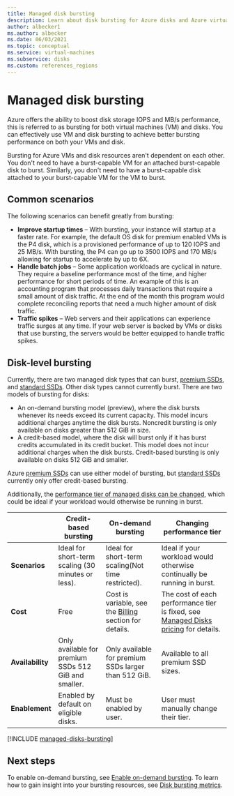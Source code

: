 ```yaml
---
title: Managed disk bursting
description: Learn about disk bursting for Azure disks and Azure virtual machines.
author: albecker1
ms.author: albecker
ms.date: 06/03/2021
ms.topic: conceptual
ms.service: virtual-machines
ms.subservice: disks
ms.custom: references_regions
---
```

# Managed disk bursting

Azure offers the ability to boost disk storage IOPS and MB/s performance, this is referred to as bursting for both virtual machines (VM) and disks. You can effectively use VM and disk bursting to achieve better bursting performance on both your VMs and disk.

Bursting for Azure VMs and disk resources aren't dependent on each other. You don't need to have a burst-capable VM for an attached burst-capable disk to burst. Similarly, you don't need to have a burst-capable disk attached to your burst-capable VM for the VM to burst.

## Common scenarios
The following scenarios can benefit greatly from bursting:
- **Improve startup times**  – With bursting, your instance will startup at a faster rate. For example, the default OS disk for premium enabled VMs is the P4 disk, which is a provisioned performance of up to 120 IOPS and 25 MB/s. With bursting, the P4 can go up to 3500 IOPS and 170 MB/s allowing for startup to accelerate by up to 6X.
- **Handle batch jobs** – Some application workloads are cyclical in nature. They require a baseline performance most of the time, and higher performance for short periods of time. An example of this is an accounting program that processes daily transactions that require a small amount of disk traffic. At the end of the month this program would complete reconciling reports that need a much higher amount of disk traffic.
- **Traffic spikes** – Web servers and their applications can experience traffic surges at any time. If your web server is backed by VMs or disks that use bursting, the servers would be better equipped to handle traffic spikes. 

## Disk-level bursting

Currently, there are two managed disk types that can burst, [premium SSDs](disks-types.md#premium-ssd), and [standard SSDs](disks-types.md#standard-ssd). Other disk types cannot currently burst. There are two models of bursting for disks:

- An on-demand bursting model (preview), where the disk bursts whenever its needs exceed its current capacity. This model incurs additional charges anytime the disk bursts. Noncredit bursting is only available on disks greater than 512 GiB in size.
- A credit-based model, where the disk will burst only if it has burst credits accumulated in its credit bucket. This model does not incur additional charges when the disk bursts. Credit-based bursting is only available on disks 512 GiB and smaller.

Azure [premium SSDs](disks-types.md#premium-ssd) can use either model of bursting, but [standard SSDs](disks-types.md#standard-ssd) currently only offer credit-based bursting.

Additionally, the [performance tier of managed disks can be changed](disks-change-performance.md), which could be ideal if your workload would otherwise be running in burst.

|  |Credit-based bursting  |On-demand bursting  |Changing performance tier  |
|---------|---------|---------|---------|
| **Scenarios**|Ideal for short-term scaling (30 minutes or less).|Ideal for short-term scaling(Not time restricted).|Ideal if your workload would otherwise continually be running in burst.|
|**Cost**     |Free         |Cost is variable, see the [Billing](#billing) section for details.        |The cost of each performance tier is fixed, see [Managed Disks pricing](https://azure.microsoft.com/pricing/details/managed-disks/) for details.         |
|**Availability**     |Only available for premium SSDs 512 GiB and smaller.         |Only available for premium SSDs larger than 512 GiB.         |Available to all premium SSD sizes.         |
|**Enablement**     |Enabled by default on eligible disks.         |Must be enabled by user.         |User must manually change their tier.         |

[!INCLUDE [managed-disks-bursting](../../includes/managed-disks-bursting-2.md)]

## Next steps

To enable on-demand bursting, see [Enable on-demand bursting](disks-enable-bursting.md).
To learn how to gain insight into your bursting resources, see [Disk bursting metrics](disks-metrics.md).
